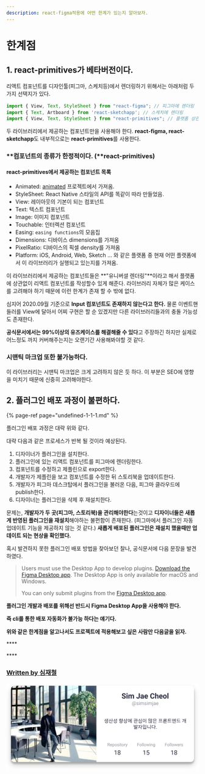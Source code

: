```yaml
---
description: react-figma적용에 어떤 한계가 있는지 알아보자.
---
```


# 한계점

##  1. react-primitives가 베타버전이다.

 리액트 컴포넌트를 디자인툴\(피그마, 스케치등\)에서 렌더링하기 위해서는 아래처럼 두가지 선택지가 있다.

```javascript
import { View, Text, StyleSheet } from "react-figma"; // 피그마에 렌더링
import { Text, Artboard } from 'react-sketchapp'; // 스케치에 렌더링
import { View, Text, StyleSheet } from "react-primitives"; // 플랫폼 상관없이 렌더
```

두 라이브러리에서 제공하는 컴포넌트만을 사용해야 한다. **react-figma, react-sketchapp**도 내부적으로는 **react-primitives**를 사용한다.

### **컴포넌트의 종류가 한정적이다. \(**react-primitives\)

####  react-primitives에서 제공하는 컴포넌트 목록 

* Animated: [animated](https://github.com/animatedjs/animated) 프로젝트에서 가져옴.
* StyleSheet: React Native 스타일의 API를 똑같이 따라 만들었음.
* View: 레이아웃의 기본이 되는 컴포넌트
* Text: 텍스트 컴포넌트
* Image: 이미지 컴포넌트
* Touchable: 인터렉션 컴포넌트
* Easing: `easing functions`의 모음집
* Dimensions: 디바이스 dimensions를 가져옴
* PixelRatio: 디바이스의 픽셀 density를 가져옴
* Platform: iOS, Android, Web, Sketch ... 와 같은 플랫폼 중 현재 어떤 플랫폼에서 이 라이브러리가 실행되고 있는지를 가져옴.

이 라이브러리에서 제공하는 컴포넌트들은 **"유니버셜 렌더링"**이라고 해서 플랫폼에 상관없이 리액트 컴포넌트를 작성할수 있게 해준다.  라이브러리 자체가 많은 케이스를 고려해야 하기 때문에 이런 한계가 존재 할 수 밖에 없다.

심지어 2020.09월 기준으로 **Input 컴포넌트도 존재하지 않는다고 한다.** 물론 이벤트핸들러를 View에 달아서 어찌 구현은 할 순 있겠지만 다른 라이브러리들과의 충돌 가능성도 존재한다. 

**공식문서에서는 99%이상의 유즈케이스를 해결해줄 수 있다**고 주장하긴 하지만 실제로 어느정도 까지 커버해주는지는 오랜기간 사용해봐야할 것 같다.

### **시맨틱 마크업 또한 불가능하다.** 

이 라이브러리는 시맨틱 마크업은 크게 고려하지 않은 듯 하다. 이 부분은 SEO에 영향을 미치기 때문에 신중히 고려해야한다. 

## 2. 플러그인 배포 과정이 불편하다.

{% page-ref page="undefined-1-1-1.md" %}

플러그인 배포 과정은 대략 위와 같다.

대략 다음과 같은 프로세스가 반복 될 것이라 예상된다. 

1. 디자이너가 플러그인을 설치한다.
2. 플러그인에 있는 리액트 컴포넌트를 피그마에 렌더링한다.
3. 컴포넌트를 수정하고 제플린으로 export한다.
4. 개발자가 제플린을 보고 컴포넌트를 수정한 뒤 스토리북을 업데이트한다.
5. 개발자가 피그마 데스크탑에서 플러그인을  불러온 다음, 피그마 클라우드에 publish한다.
6. 디자이너는 플러그인을 삭제 후 재설치한다.

 문제는, **개발자가 두 곳\(피그마, 스토리북\)을 관리해야한다**는것이고 **디자이너들은 새롭게 반영된 플러그인을 재설치**해야하는 불편함이 존재한다. \(피그마에서 플러그인 자동 업데이트 기능을 제공하지 않는 것 같다.\) **새롭게 배포된 플러그인은 재설치 했을때만 업데이트 되는 현상을 확인했다.**

 혹시 발견하지 못한 플러그인 배포 방법을 찾아보던 찰나, 공식문서에 다음 문장을 발견하였다.

> Users must use the Desktop App to develop plugins. [Download the Figma Desktop app](https://www.figma.com/downloads/). The Desktop App is only available for macOS and Windows.
>
>  You can only submit plugins from the [Figma Desktop app](https://help.figma.com/hc/en-us/articles/360039823654).



 **플러그인 개발과 배포를 위해선 반드시 Figma Desktop App을 사용해야 한다.** 

**즉 cli를 통한 배포 자동화가 불가능 하다는 얘기다.**



**위와 같은 한계점을 알고나서도 프로젝트에 적용해보고 싶은 사람만 다음글을 읽자.**

\*\*\*\*

\*\*\*\*

### [Written by 심재철](https://github.com/simsimjae)

![](../../.gitbook/assets/simsimjae.png)





